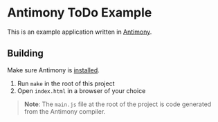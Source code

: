 # Antimony ToDo Example

This is an example application written in [Antimony](https://github.com/antimony-lang/antimony).

## Building

Make sure Antimony is [installed](https://antimony-lang.github.io/antimony/latest/introduction/installation.html).

1. Run `make` in the root of this project
2. Open `index.html` in a browser of your choice

> **Note**: The `main.js` file at the root of the project is code generated from the Antimony compiler.
